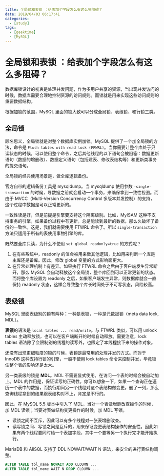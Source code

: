 ```yaml
---
title: 全局锁和表锁 ：给表加个字段怎么有这么多阻碍？
date: 2019/04/03 06:17:41
categories: 
  - [study]
tags: 
  - [geektime]
  - [MySQL]
---
```


# 全局锁和表锁 ：给表加个字段怎么有这么多阻碍？

数据库锁设计的初衷是处理并发问题，作为多用户共享的资源，当出现并发访问的时候，数据库需要合理地控制资源的访问规则。而锁就是用来实现这些访问规则的重要数据结构。

根据加锁的范围，MySQL 里面的锁大致可以分成全局锁、表级锁、和行锁三类。

<!-- more -->

## 全局锁

顾名思义，全局锁就是对整个数据库实例加锁。MySQL 提供了一个加全局锁的方法，命令是 `Flush tables with read lock (FRWRL)`。当你需要让整个库处于只读状态的时候，可以使用整个命令，之后其他线程的以下语句会被阻塞：数据更新语句（数据的增删改）、数据定义语句（包括建表、修改表结构等）和更新类事务的提交语句。

全局锁的经典使用场景是，做全库逻辑备份。

官方自带的逻辑备份工具是 mysqldump。当 mysqldump 使用参数 `-single-transaction` 的时候，导数据之前就会启动一个事务，来确保拿到一致性视图。而由于 MVCC（Multi-Version Concurrency Control 多版本并发控制）的支持，这个过程中数据是可以正常更新的。

一致性读是好，但是前提是引擎要支持这个隔离级别。比如，MyISAM 这种不支持事务的引擎，如果备份过程中有更新，总是能读到最新的数据，那么久破坏了备份的一致性。这是，我们就需要使用 FTWRL 命令了。所以 `single-transaction` 方法只适用于所有的表使用事物引擎的库。

既然要全库只读，为什么不使用 `set global readonly=true` 的方式呢？

1. 在有些系统中，readonly 的值会被用来做其他逻辑，比如用来判断一个库是主库还是备库。因此，修改 global 变量的方式影响面更大。
2. 在异常处理机制上有差异。如果执行 FTWRL 命令之后由于客户端发生异常断开，那么 MySQL 会自动释放这个全局锁，整个库回到可以正常更新的状态。而将整个库设置为 readonly 之后，如果客户端发生异常，则数据库就会一直保持 readonly 状态，这样会导致整个库长时间处于不可写状态，风险较高。

## 表级锁

MySQL 里面表级别的锁有两种：一种是表锁，一种是元数据锁（meta data lock, MDL）。

**表锁**的语法是 `local tables ... read/write`。与 FTWRL 类似，可以用 unlock tables 主动释放锁，也可以在客户端断开的时候自动释放。需要注意，lock tables 语法除了会限制别的线程的读写外，也限定了本线程接下来的操作对象。

还没有出现更细粒度的锁的时候，表锁是最常用的处理并发的方式。而对于 InnoDB 这种支持行锁的引擎，一般不使用 lock tables 命令来控制并发，毕竟锁住整个表的影响还是太大。

另一类表级的锁是 **MDL**。MDL 不需要显式使用，在访问一个表的时候会被自动加上。MDL 的作用是，保证读写的正确性。你可以想象一下，如果一个查询正在遍历一个表中的数据，而执行期间另一个线程对这个表结构做变更，删了一列，那么查询线程拿到的结果跟表结构对不上，肯定是不行的。

因此，在 MySQL 5.5 版本中引入了 MDL，当对一个表做增删改查操作的时候，加 MDL 读锁；当要对表做结构变更操作的时候，加 MDL 写锁。

- 读锁之间不互斥，因此可以有多个线程对一张表增删改查。
- 读写锁之间、写锁之间是互斥的，用来保证变更表结构操作的安全性。因此如果有两个线程要同时给一个表加字段，其中一个要等另一个执行完才能开始执行。

MariaDB 和 AliSQL 支持了 DDL NOWAIT/WAIT N 语法，来安全的进行表结构调整。

``` sql
ALTER TABLE tbl_name NOWAIT ADD CLOUMN ...
ALTER TABLE tbl_name WAIT N DROP CLOUMN ...
```


